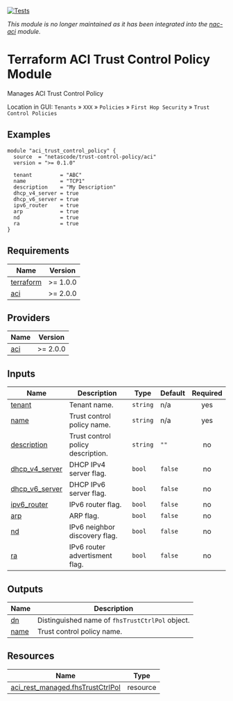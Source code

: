 <!-- BEGIN_TF_DOCS -->
[![Tests](https://github.com/netascode/terraform-aci-trust-control-policy/actions/workflows/test.yml/badge.svg)](https://github.com/netascode/terraform-aci-trust-control-policy/actions/workflows/test.yml)

*This module is no longer maintained as it has been integrated into the [nac-aci](https://github.com/netascode/terraform-aci-nac-aci) module.*

# Terraform ACI Trust Control Policy Module

Manages ACI Trust Control Policy

Location in GUI:
`Tenants` » `XXX` » `Policies` » `First Hop Security` » `Trust Control Policies`

## Examples

```hcl
module "aci_trust_control_policy" {
  source  = "netascode/trust-control-policy/aci"
  version = ">= 0.1.0"

  tenant         = "ABC"
  name           = "TCP1"
  description    = "My Description"
  dhcp_v4_server = true
  dhcp_v6_server = true
  ipv6_router    = true
  arp            = true
  nd             = true
  ra             = true
}
```

## Requirements

| Name | Version |
|------|---------|
| <a name="requirement_terraform"></a> [terraform](#requirement\_terraform) | >= 1.0.0 |
| <a name="requirement_aci"></a> [aci](#requirement\_aci) | >= 2.0.0 |

## Providers

| Name | Version |
|------|---------|
| <a name="provider_aci"></a> [aci](#provider\_aci) | >= 2.0.0 |

## Inputs

| Name | Description | Type | Default | Required |
|------|-------------|------|---------|:--------:|
| <a name="input_tenant"></a> [tenant](#input\_tenant) | Tenant name. | `string` | n/a | yes |
| <a name="input_name"></a> [name](#input\_name) | Trust control policy name. | `string` | n/a | yes |
| <a name="input_description"></a> [description](#input\_description) | Trust control policy description. | `string` | `""` | no |
| <a name="input_dhcp_v4_server"></a> [dhcp\_v4\_server](#input\_dhcp\_v4\_server) | DHCP IPv4 server flag. | `bool` | `false` | no |
| <a name="input_dhcp_v6_server"></a> [dhcp\_v6\_server](#input\_dhcp\_v6\_server) | DHCP IPv6 server flag. | `bool` | `false` | no |
| <a name="input_ipv6_router"></a> [ipv6\_router](#input\_ipv6\_router) | IPv6 router flag. | `bool` | `false` | no |
| <a name="input_arp"></a> [arp](#input\_arp) | ARP flag. | `bool` | `false` | no |
| <a name="input_nd"></a> [nd](#input\_nd) | IPv6 neighbor discovery flag. | `bool` | `false` | no |
| <a name="input_ra"></a> [ra](#input\_ra) | IPv6 router advertisment flag. | `bool` | `false` | no |

## Outputs

| Name | Description |
|------|-------------|
| <a name="output_dn"></a> [dn](#output\_dn) | Distinguished name of `fhsTrustCtrlPol` object. |
| <a name="output_name"></a> [name](#output\_name) | Trust control policy name. |

## Resources

| Name | Type |
|------|------|
| [aci_rest_managed.fhsTrustCtrlPol](https://registry.terraform.io/providers/CiscoDevNet/aci/latest/docs/resources/rest_managed) | resource |
<!-- END_TF_DOCS -->